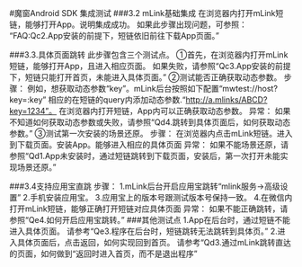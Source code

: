 #魔窗Android SDK 集成测试
###3.2 mLink基础集成
在浏览器内打开mLink短链，能够打开App。说明集成成功。
如果此步骤出现问题，可参照：
“FAQ:Qc2.App安装的前提下，短链依旧前往下载App页面。”

###3.3.具体页面跳转
此步骤包含三个测试点。
①首先，在浏览器内打开mLink短链，能够打开App，且进入相应页面。
如果失败，请参照“Qc3.App安装的前提下，短链只能打开首页，未能进入具体页面。”
②测试能否正确获取动态参数。
步骤：
例如，想获取动态参数“key”。mLink后台按照如下配置“mwtest://host?key=:key”
相应的在短链的query内添加动态参数.“http://a.mlinks/ABCD?key=1234”。
在浏览器内打开短链，App内可以正确获取动态参数。
异常：
如果不知道如何获取动态参数或失败，请参照“Qd4.跳转到具体页面后，如何获取动态参数。”
③测试第一次安装的场景还原。
步骤：
在浏览器内点击mLink短链。进入到下载页面。安装App。能够进入相应的具体页面
异常：
如果不能场景还原，请参照“Qd1.App未安装时，通过短链跳转到下载页面，安装后，第一次打开未能实现场景还原。”


###3.4支持应用宝直跳
步骤：
1.mLink后台开启应用宝跳转“mlink服务->高级设置”
2.手机安装应用宝。
3.应用宝上的版本号跟测试版本号保持一致。
4.在微信内打开mLink短链，能够正确打开短链对应具体页面
异常：
如果不能正确跳转，请参照“Qe4.如何开启应用宝跳转。”
###其他测试点
1.App在后台时，通过短链不能进入具体页面。
请参考“Qe3.程序在后台时，短链跳转无法跳转到具体页。”
2.进入具体页面后，点击返回，如何实现回到首页。
请参考“Qd3.通过mLink跳转直达的页面，如何做到“返回时进入首页，而不是退出程序”
